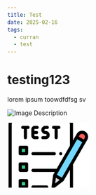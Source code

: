 ```yaml
---
title: Test
date: 2025-02-16
tags:
  - curran
  - test
---
```

# testing123
lorem ipsum toowdfdfsg sv


![Image Description](/images/test.png)

![Image Description](/static/images/test%202.png)

